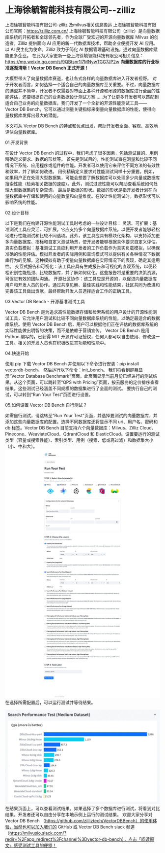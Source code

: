 # 上海徐毓智能科技有限公司--zilliz
上海徐毓智能科技有限公司-zilliz 及milvus相关信息搬运
上海徐毓智能科技有限公司官网：https://zilliz.com.cn/
上海徐毓智能科技有限公司（zilliz）是向量数据库系统的开拓者和全球领先者，作为全球广受欢迎的开源向量数据库 Milvus 的创造者，Zilliz 提供面向 AI 应用的新一代数据库技术，帮助企业便捷开发 AI 应用。
以 AI 民主化为使命，Zilliz 致力于简化 AI 数据管理基础设施，通过向量数据库赋能更多企业。
在此为大家更新一些上海徐毓智能科技有限公司相关信息：https://mp.weixin.qq.com/s/9QBtsnr1I7MNywTGG7JP2w
**向量数据库的行业标准逐渐清晰！Vector DB Bench 正式开源！**

大模型带火了向量数据库赛道，也让各式各样的向量数据库进入开发者视野。
对于开发者而言，如何选择一个适合自己的向量数据库至关重要。不过，向量数据库的选型并不简单，开发者不仅需要对市面上各种开源和闭源的数据库进行全面的性能评估，还要根据自己的业务数据设计测试方案……为了让更多开发者可以匹配到适合自己业务的向量数据库，我们开发了一个全新的开源性能测试工具——Vector DB Bench，它可以通过测量关键指标来衡量向量数据库的性能，使得向量数据库发挥出最大的潜能。

本文将从 Vector DB Bench 的特点和优点出发，帮助开发者全面、客观、高效地评估向量数据库。

01.开发背景

在设计 Vector DB Bench 的过程中，我们考虑了很多因素，包括测试目的、用例精确定义要求、数据的形状等。
首先是测试目的，性能测试旨在测量和比较不同情况下系统、应用程序或组件的性能。开发者可以使用它来评估不同方法的有效性和效率，并了解如何改进。
用例精确定义要求对性能测试同样十分重要。例如，如果用户正在处理大型数据集，可能会想要了解数据库可以处理多少向量或数据库搜索性能（检索相关数据的速度）。此外，测试过滤性能可以帮助查看系统如何处理大型数据集的复杂查询。
最后是数据的形状。数据的形状是指开发者计划在向量数据库中存储和使用的向量数量和向量维度。在设计性能测试时，数据形状可以影响系统的性能。

02.设计目标

以下是我们在构建开源性能测试工具时考虑的一些设计目标：
灵活、可扩展：基准测试工具应灵活、可扩展。它应支持多个向量数据库系统，以便开发者能够轻松地进行性能测试和比较不同选项。此外，该工具应具有模块化架构，以支持添加更多向量数据库、指标和自定义测试场景，使开发者能够根据具体要求自定义评估。
真实负载模拟：基准测试工具应利用开发者的工作负载作为真实负载模拟，以确保准确的性能评估。模拟开发者的实际用例和查询模式可以提供有关各种情况下数据库行为的见解。这种模拟有助于衡量向量数据库在实际情况下的表现，确定其适用性。
交互式报告和可视化：该工具应具有生成报告和可视化的直观系统，以便轻松识别性能瓶颈、比较数据库，并了解如何优化。这些报告将是重要的决策资源，可促进有效的团队沟通。
开源社区协作：该工具应是开源的，以促进向量数据库用户和开发人员的协作。通过共享见解、最佳实践和性能结果，社区共同为改进和完善该工具做出贡献，最终帮助开发人员选择适合工作的正确工具。

03.Vector DB Bench - 开源基准测试工具

Vector DB Bench 是为追求高性能数据存储和检索系统的用户设计的开源性能测试工具，它允许用户测试和比较不同向量数据库系统的性能，以确定最适合的数据库系统。使用 Vector DB Bench 后，用户可以根据他们正在评估的数据库系统的实际性能做出明智的决策，而不是依赖于营销宣传。
Vector DB Bench 是用 Python 编写的，已获得  MIT 开源许可证授权，任何人都可以自由使用、修改这一工具。相关的开发人员也在积极改进其功能和性能中。

04.快速开始

使用 pip 下载 Vector DB Bench 并使用以下命令进行安装：pip install vectordb-bench。 然后运行以下命令：init_bench。
我们将看到屏幕显示“Vector Database Benchmark”页面。此页面显示当前月份已经进行的测试结果。从这个页面，可以跳转至“QPS with Pricing”页面，按云服务的定价排序查看结果。这些测试已经涵盖不同规模的数据集进行了全面的测试。
要执行自己的测试，可以转到“Run Your Test”页面进行设置。

05.如何设置 Vector DB Bench 自行测试？

如需自行测试，请跳转至“Run Your Test”页面，并选择要测试的向量数据库，并添加这些向量数据库的配置。选择不同数据库还将显示不同 uri、用户名、密码和 db 标签。Vector DB Bench 目前支持六个向量数据库：Milvus、Zilliz Cloud、Pinecone、WeaviateCloud、QdrantCloud 和 ElasticCloud。设置要运行的测试类型（容量或搜索性能）、索引类型、用例（搜索、低或高过滤）和数据集大小（小、中和大）。
![Run_Your_test](/GH1.webp)
在选择所需配置后，可以运行测试并等待结果。

![Test](/GH2.webp)
在结果页面上，可以查看测试结果。如果选择了多个数据库进行测试，将看到对比结果。开发者还可以自由分享在本地示例上运行的测试结果。
欢迎大家分享对 Vector DB Bench （https://github.com/zilliztech/VectorDBBench）的使用体验，当然也可以加入我们的 GitHub 或 Vector DB Bench slack 频道（https://milvusio.slack.com/?redir=%2Fapp_redirect%3Fchannel%3Dvector-db-bench），点击「阅读原文」感受测试工具的便捷！
